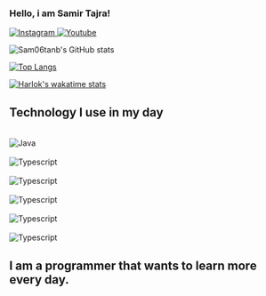 ### Hello, i am Samir Tajra!

[![Instagram](https://img.shields.io/badge/Instagram-E4405F?style=for-the-badge&logo=instagram&logoColor=white)
](https://www.instagram.com/samirtajra6/)
[![Youtube](https://img.shields.io/badge/YouTube-FF0000?style=for-the-badge&logo=youtube&logoColor=white)](https://www.youtube.com/channel/UCgp6BkyctNOxTs1DnKNFjAA)

![Sam06tanb's GitHub stats](https://github-readme-stats.vercel.app/api?username=Sam06tanb&show_icons=true&theme=radical)

[![Top Langs](https://github-readme-stats.vercel.app/api/top-langs/?username=Sam06tanb&layout=donut)](https://github.com/Sam06tanb/github-readme-stats)

[![Harlok's wakatime stats](https://github-readme-stats.vercel.app/api/wakatime?username=sam06tanb)](https://github.com/Sam06tanb/github-readme-stats)

## Technology I use in my day

<div style="display: inline_block"><br/>
<img align="center" alt="Java" src="https://img.shields.io/badge/Java-ED8B00?style=for-the-badge&logo=openjdk&logoColor=white">
</div>
<div style="display: inline_block"><br/>
<img align="center" alt="Typescript" src="https://img.shields.io/badge/Postman-007ACC?style=for-the-badge&logo=postman&logoColor=orange">
</div>
<div style="display: inline_block"><br/>
<img align="center" alt="Typescript" src="https://img.shields.io/badge/ApacheTomcat-ED8B00?style=for-the-badge&logo=apachetomcat&logoColor=white">
</div>
<div style="display: inline_block"><br/>
<img align="center" alt="Typescript" src="https://img.shields.io/badge/Springboot-239120?style=for-the-badge&logo=springboot&logoColor=white">
</div>
<div style="display: inline_block"><br/>
<img align="center" alt="Typescript" src="https://img.shields.io/badge/Postgresql-007ACC?style=for-the-badge&logo=postgresql&logoColor=white">
</div>
<div style="display: inline_block"><br/>
<img align="center" alt="Typescript" src="https://img.shields.io/badge/Maven-007ACC?style=for-the-badge&logo=maven&logoColor=purple">
</div>


## I am a programmer that wants to learn more every day.
